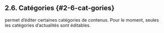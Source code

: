 ## 2.6\. Catégories {#2-6-cat-gories}

permet d’éditer certaines catégories de contenus. Pour le moment, seules les catégories d’actualités sont éditables.